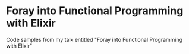Foray into Functional Programming with Elixir
=============================================

Code samples from my talk entitled "Foray into Functional Programming with Elixir"

